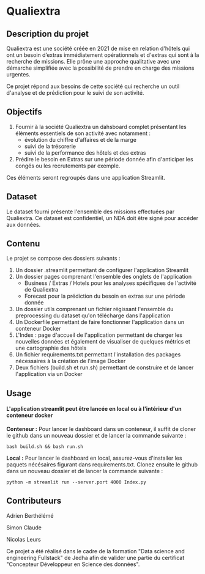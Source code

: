 # Qualiextra

## Description du projet
Qualiextra est une société créée en 2021 de mise en relation d'hôtels qui ont un besoin d’extras immédiatement opérationnels et d'extras qui sont à la recherche de missions. Elle prône une approche qualitative avec une démarche simplifiée avec la possibilité de prendre en charge des missions urgentes. 

Ce projet répond aux besoins de cette société qui recherche un outil d'analyse et de prédiction pour le suivi de son activité. 

## Objectifs
1. Fournir à la société Qualiextra un dahsboard complet présentant les éléments essentiels de son activité avec notamment :
   - évolution du chiffre d'affaires et de la marge
   - suivi de la trésorerie 
   - suivi de la performance des hôtels et des extras
2. Prédire le besoin en Extras sur une période donnée afin d'anticiper les congés ou les recrutements par exemple.

Ces éléments seront regroupés dans une application Streamlit. 


## Dataset
Le dataset fourni présente l'ensemble des missions effectuées par Qualiextra. 
Ce dataset est confidentiel, un NDA doit être signé pour accéder aux données. 

## Contenu
Le projet se compose des dossiers suivants : 
1. Un dossier .streamlit permettant de configurer l'application Streamlit
2. Un dossier pages comprenant l'ensemble des onglets de l'application
   - Business / Extras / Hotels pour les analyses spécifiques de l'activité de Qualiextra
   - Forecast pour la prédiction du besoin en extras sur une période donnée
3. Un dossier utils comprenant un fichier régissant l'ensemble du preprocessing du dataset qu'on télécharge dans l'application
4. Un Dockerfile permettant de faire fonctionner l'application dans un conteneur Docker
5. L'Index : page d'accueil de l'application permettant de charger les nouvelles données et également de visualiser de quelques métrics et une cartographie des hôtels
6. Un fichier requirements.txt permettant l'installation des packages nécessaires à la création de l'image Docker
7. Deux fichiers (build.sh et run.sh) permettant de construire et de lancer l'application via un Docker


## Usage
#### L'application streamlit peut être lancée en local ou à l'intérieur d'un conteneur docker

**Conteneur :**
Pour lancer le dashboard dans un conteneur, il suffit de cloner le github dans un nouveau dossier et de lancer la commande suivante :
```
bash build.sh && bash run.sh
```

**Local :**
Pour lancer le dashboard en local, assurez-vous d'installer les paquets nécésaires figurant dans requirements.txt.
Clonez ensuite le github dans un nouveau dossier et de lancer la commande suivante :
```
python -m streamlit run --server.port 4000 Index.py
```

## Contributeurs

Adrien Berthélémé

Simon Claude 

Nicolas Leurs

Ce projet a été réalisé dans le cadre de la formation "Data science and engineering Fullstack" de Jedha afin de valider une partie du certificat "Concepteur Développeur en Science des données".
